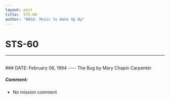 ```yaml
---
layout: post
title:  STS-60
author: "NASA: Music to Wake Up By"
---
```


# STS-60
----
<br/>
### DATE: February 06, 1994
----
The Bug by Mary Chapin Carpenter

##### Comment:
* No mission comment
